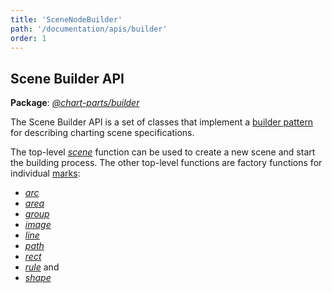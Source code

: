 ```yaml
---
title: 'SceneNodeBuilder'
path: '/documentation/apis/builder'
order: 1
---
```


## Scene Builder API

**Package**: [_@chart-parts/builder_](/apidocs/client/builder/index.html)

The Scene Builder API is a set of classes that implement a [builder pattern](https://en.wikipedia.org/wiki/Builder_pattern) for describing charting scene specifications.

The top-level [_scene_](/apidocs/client/builder/modules/_index_.html#scene) function can be used to create a new scene and start the building process. The other top-level functions are factory functions for individual [marks](/documentation/concepts/marks):

- [_arc_](/apidocs/client/builder/modules/_index_.html#arc)
- [_area_](/apidocs/client/builder/modules/_index_.html#area)
- [_group_](/apidocs/client/builder/modules/_index_.html#group)
- [_image_](/apidocs/client/builder/modules/_index_.html#image)
- [_line_](/apidocs/client/builder/modules/_index_.html#line)
- [_path_](/apidocs/client/builder/modules/_index_.html#path)
- [_rect_](/apidocs/client/builder/modules/_index_.html#rect)
- [_rule_](/apidocs/client/builder/modules/_index_.html#rule) and
- [_shape_](/apidocs/client/builder/modules/_index_.html#shape)
